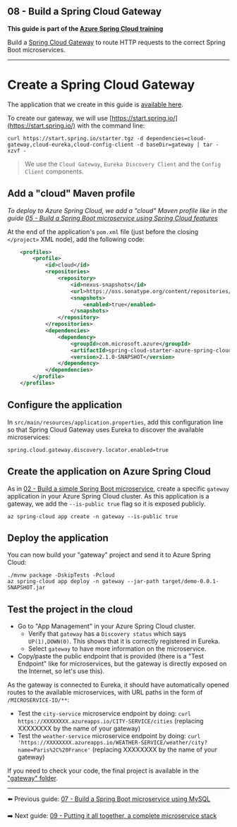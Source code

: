 ## 08 - Build a Spring Cloud Gateway

__This guide is part of the [Azure Spring Cloud training](../README.md)__

Build a [Spring Cloud Gateway](https://spring.io/projects/spring-cloud-gateway) to route HTTP requests to the correct Spring Boot microservices.

---

# Create a Spring Cloud Gateway

The application that we create in this guide is [available here](gateway/).

To create our gateway, we will use [https://start.spring.io/](https://start.spring.io/) with the command line:

```
curl https://start.spring.io/starter.tgz -d dependencies=cloud-gateway,cloud-eureka,cloud-config-client -d baseDir=gateway | tar -xzvf -
```

> We use the `Cloud Gateway`, `Eureka Discovery Client` and the `Config Client` components.

## Add a "cloud" Maven profile

*To deploy to Azure Spring Cloud, we add a "cloud" Maven profile like in the guide [05 - Build a Spring Boot microservice using Spring Cloud features](../05-build-a-spring-boot-microservice-using-spring-cloud-features/README.md)*

At the end of the application's `pom.xml` file (just before the closing `</project>` XML node), add the following code:

```xml
	<profiles>
		<profile>
			<id>cloud</id>
			<repositories>
				<repository>
					<id>nexus-snapshots</id>
					<url>https://oss.sonatype.org/content/repositories/snapshots/</url>
					<snapshots>
						<enabled>true</enabled>
					</snapshots>
				</repository>
			</repositories>
			<dependencies>
				<dependency>
					<groupId>com.microsoft.azure</groupId>
					<artifactId>spring-cloud-starter-azure-spring-cloud-client</artifactId>
					<version>2.1.0-SNAPSHOT</version>
				</dependency>
			</dependencies>
		</profile>
	</profiles>
```

## Configure the application

In `src/main/resources/application.properties`, add this configuration line so that Spring Cloud Gateway uses Eureka to discover the available microservices:

```
spring.cloud.gateway.discovery.locator.enabled=true
```

## Create the application on Azure Spring Cloud

As in [02 - Build a simple Spring Boot microservice](../02-build-a-simple-spring-boot-microservice/README.md), create a specific `gateway` application in your Azure Spring Cloud cluster. As this application is a gateway, we add the `--is-public true` flag so it is exposed publicly.

```
az spring-cloud app create -n gateway --is-public true
```

## Deploy the application

You can now build your "gateway" project and send it to Azure Spring Cloud:

```
./mvnw package -DskipTests -Pcloud
az spring-cloud app deploy -n gateway --jar-path target/demo-0.0.1-SNAPSHOT.jar
```

## Test the project in the cloud

- Go to "App Management" in your Azure Spring Cloud cluster.
  - Verify that `gateway` has a `Discovery status` which says `UP(1),DOWN(0)`. This shows that it is correctly registered in Eureka.
  - Select `gateway` to have more information on the microservice.
- Copy/paste the public endpoint that is provided (there is a "Test Endpoint" like for microservices, but the gateway is directly exposed on the Internet, so let's use this).

As the gateway is connected to Eureka, it should have automatically opened routes to the available microservices, with URL paths in the form of `/MICROSERVICE-ID/**`:

- Test the `city-service` microservice endpoint by doing: `curl https://XXXXXXXX.azureapps.io/CITY-SERVICE/cities` (replacing XXXXXXXX by the name of your gateway)
- Test the `weather-service` microservice endpoint by doing: `curl 'https://XXXXXXXX.azureapps.io/WEATHER-SERVICE/weather/city?name=Paris%2C%20France'` (replacing XXXXXXXX by the name of your gateway)

If you need to check your code, the final project is available in the ["gateway" folder](gateway/).

---

⬅️ Previous guide: [07 - Build a Spring Boot microservice using MySQL](../07-build-a-spring-boot-microservice-using-mysql/README.md)

➡️ Next guide: [09 - Putting it all together, a complete microservice stack](../09-putting-it-all-together-a-complete-microservice-stack/README.md)
